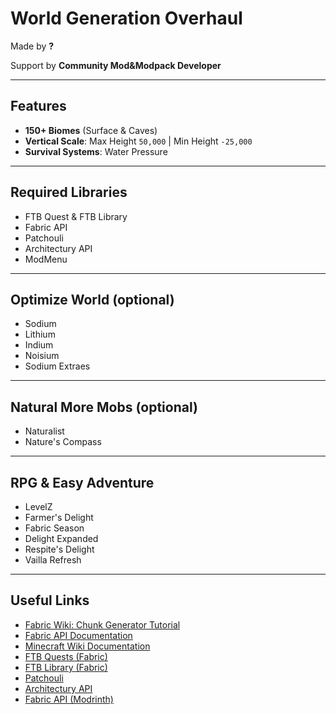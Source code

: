# World Generation Overhaul

Made by **?**


Support by **Community Mod&Modpack Developer**



---

## Features
- **150+ Biomes** (Surface & Caves)
- **Vertical Scale**: Max Height `50,000` | Min Height `-25,000`
- **Survival Systems**: Water Pressure

---

## Required Libraries
- FTB Quest & FTB Library  
- Fabric API  
- Patchouli  
- Architectury API
- ModMenu

---

## Optimize World (optional)
- Sodium  
- Lithium  
- Indium  
- Noisium
- Sodium Extraes

---

## Natural More Mobs (optional)
- Naturalist  
- Nature's Compass  

---

## RPG & Easy Adventure
- LevelZ  
- Farmer's Delight
- Fabric Season
- Delight Expanded
- Respite's Delight
- Vailla Refresh

---

## Useful Links
- [Fabric Wiki: Chunk Generator Tutorial](https://wiki.fabricmc.net/tutorial:chunkgenerator)  
- [Fabric API Documentation](https://maven.fabricmc.net/docs/fabric-api-0.92.1+1.20.1/overview-tree.html)
- [Minecraft Wiki Documentation](https://minecraft.wiki/w/Noise_settings)
- [FTB Quests (Fabric)](https://www.curseforge.com/minecraft/mc-mods/ftb-quests-fabric)  
- [FTB Library (Fabric)](https://www.curseforge.com/minecraft/mc-mods/ftb-library-fabric)  
- [Patchouli](https://www.curseforge.com/minecraft/mc-mods/patchouli)  
- [Architectury API](https://www.curseforge.com/minecraft/mc-mods/architectury-api)  
- [Fabric API (Modrinth)](https://modrinth.com/mod/fabric-api)
